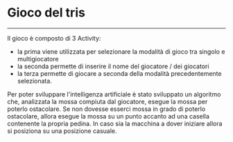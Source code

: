 # Gioco del tris
***
Il gioco è composto di 3 Activity:
- la prima viene utilizzata per selezionare la modalità di gioco tra singolo e multigiocatore
- la seconda permette di inserire il nome del giocatore / dei giocatori
- la terza permette di giocare a seconda della modalità precedentemente selezionata.

Per poter sviluppare l'intelligenza artificiale è stato sviluppato un algoritmo che, analizzata la mossa compiuta dal giocatore, esegue la mossa per poterlo ostacolare. Se non dovesse esserci mossa in grado di poterlo ostacolare, allora esegue la mossa su un punto accanto ad una casella contenente la propria pedina. In caso sia la macchina a dover iniziare allora si posiziona su una posizione casuale.